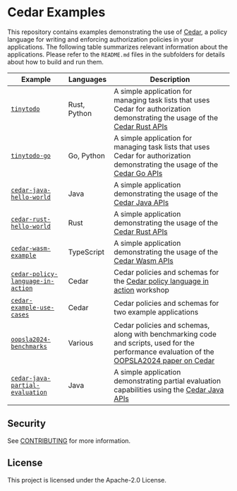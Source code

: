 # Cedar Examples

This repository contains examples demonstrating the use of [Cedar](https://github.com/cedar-policy/cedar), a policy language for writing and enforcing authorization policies in your applications.  The following table summarizes relevant information about the applications. Please refer to the `README.md` files in the subfolders for details about how to build and run them.

| Example                               | Languages    | Description                                                                                                                                                                          |
|---------------------------------------|--------------|--------------------------------------------------------------------------------------------------------------------------------------------------------------------------------------|
| [`tinytodo`][]                        | Rust, Python | A simple application for managing task lists that uses Cedar for authorization demonstrating the usage of the [Cedar Rust APIs][]                                                    |
| [`tinytodo-go`][]                     | Go, Python   | A simple application for managing task lists that uses Cedar for authorization demonstrating the usage of the [Cedar Go APIs][]                                                      |                                                                                                     |
| [`cedar-java-hello-world`][]          | Java         | A simple application demonstrating the usage of the [Cedar Java APIs][]                                                                                                              |
| [`cedar-rust-hello-world`][]          | Rust         | A simple application demonstrating the usage of the [Cedar Rust APIs][]                                                                                                              |
| [`cedar-wasm-example`][]              | TypeScript   | A simple application demonstrating the usage of the [Cedar Wasm APIs][]                                                                                                              |
| [`cedar-policy-language-in-action`][] | Cedar        | Cedar policies and schemas for the [Cedar policy language in action](https://catalog.workshops.aws/cedar-policy-language-in-action) workshop                                         |
| [`cedar-example-use-cases`][]         | Cedar        | Cedar policies and schemas for two example applications                                                                                                                              |
| [`oopsla2024-benchmarks`][]           | Various      | Cedar policies and schemas, along with benchmarking code and scripts, used for the performance evaluation of the [OOPSLA2024 paper on Cedar](https://dl.acm.org/doi/10.1145/3649835) |
| [`cedar-java-partial-evaluation`][]   | Java         | A simple application demonstrating partial evaluation capabilities using the [Cedar Java APIs][] |
## Security

See [CONTRIBUTING](CONTRIBUTING.md#security-issue-notifications) for more information.

## License

This project is licensed under the Apache-2.0 License.

[Cedar Rust APIs]: https://docs.rs/cedar-policy/latest/cedar_policy
[Cedar Go APIs]: https://github.com/cedar-policy/cedar-go
[Cedar Java APIs]: https://github.com/cedar-policy/cedar-java
[Cedar Wasm APIs]: https://github.com/cedar-policy/cedar/tree/main/cedar-wasm
[`cedar-example-use-cases`]: ./cedar-example-use-cases
[`cedar-java-hello-world`]: ./cedar-java-hello-world
[`cedar-rust-hello-world`]: ./cedar-rust-hello-world
[`cedar-wasm-example`]: ./cedar-wasm-example
[`cedar-policy-language-in-action`]: ./cedar-policy-language-in-action
[`oopsla2024-benchmarks`]: ./oopsla2024-benchmarks
[`tinytodo`]: ./tinytodo
[`tinytodo-go`]: ./tinytodo-go
[`cedar-java-partial-evaluation`]: ./cedar-java-partial-evaluation
